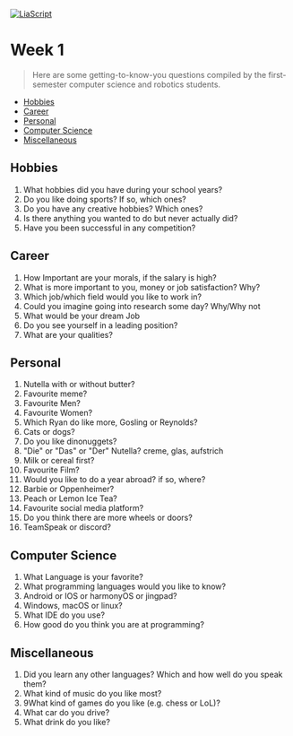 <!--
author:   Dr. Mark Jacob
email: mark.jacob@iuz.tu-freiberg.de
version:  0.0.1
language: en
narrator: UK English Female
comment: Content of week 1 WS 2023/2024
icon: images/TUBAF_Logo_orig_RGB.jpg
-->

[![LiaScript](https://raw.githubusercontent.com/LiaScript/LiaScript/master/badges/course.svg)](https://liascript.github.io/course/?https://github.com/TUBAF-IUZ-LiaScript/EF_BOB_23/blob/main/BOB_week_1.md)

# Week 1

> Here are some getting-to-know-you questions compiled by the first-semester computer science and robotics students.

- [Hobbies](#hobbies)
- [Career](#career)
- [Personal](#personal)
- [Computer Science](#computer-science)
- [Miscellaneous](#miscellaneous)

## Hobbies

1. What hobbies did you have during your school years?
2. Do you like doing sports? If so, which ones?
3. Do you have any creative hobbies? Which ones?
4. Is there anything you wanted to do but never actually did?
5. Have you been successful in any competition?

## Career

1. How Important are your morals, if the salary is high?
2. What is more important to you, money or job satisfaction? Why?
3. Which job/which field would you like to work in?
4. Could you imagine going into research some day? Why/Why not
5. What would be your dream Job
6. Do you see yourself in a leading position?
7. What are your qualities?

## Personal

1. Nutella with or without butter?
2. Favourite meme? 
3. Favourite Men?
4. Favourite Women?
5. Which Ryan do like more, Gosling or Reynolds?
6. Cats or dogs?
7. Do you like dinonuggets?
8. "Die" or "Das" or "Der" Nutella? creme, glas, aufstrich
9. Milk or cereal first? 
10. Favourite Film?
11. Would you like to do a year abroad? if so, where? 
12. Barbie or Oppenheimer?
13. Peach or Lemon Ice Tea?
14. Favourite social media platform?
15. Do you think there are more wheels or doors?
16. TeamSpeak or discord?

## Computer Science

1. What Language is your favorite?
2. What programming languages would you like to know?
3. Android or IOS or harmonyOS or jingpad?
4. Windows, macOS or linux?
5. What IDE do you use?
6. How good do you think you are at programming?

## Miscellaneous

1. Did you learn any other languages? Which and how well do you speak them?
2. What kind of music do you like most?
3. 9What kind of games do you like (e.g. chess or LoL)?
4. What car do you drive?
5. What drink do you like?
